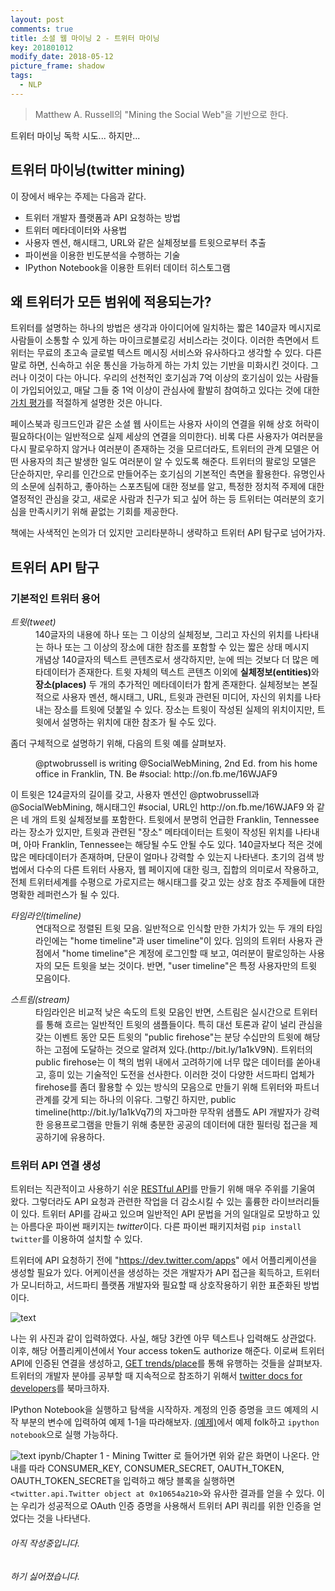 ```yaml
---
layout: post
comments: true
title: 소셜 웹 마이닝 2 - 트위터 마이닝
key: 201801012
modify_date: 2018-05-12
picture_frame: shadow
tags:
  - NLP
---
```


> Matthew A. Russell의 "Mining the Social Web"을 기반으로 한다.

트위터 마이닝 독학 시도... 하지만...

<!--more-->

## 트위터 마이닝(twitter mining)

이 장에서 배우는 주제는 다음과 같다.

* 트위터 개발자 플랫폼과 API 요청하는 방법
* 트위터 메타데이터와 사용법
* 사용자 멘션, 해시태그, URL와 같은 실체정보를 트윗으로부터 추출
* 파이썬을 이용한 빈도분석을 수행하는 기술
* IPython Notebook을 이용한 트위터 데이터 히스토그램

## 왜 트위터가 모든 범위에 적용되는가?

트위터를 설명하는 하나의 방법은 생각과 아이디어에 일치하는 짧은 140글자 메시지로 사람들이 소통할 수 있게 하는 마이크로블로깅 서비스라는 것이다.
이러한 측면에서 트위터는 무료의 초고속 글로벌 텍스트 메시징 서비스와 유사하다고 생각할 수 있다. 다른 말로 하면, 신속하고 쉬운 통신을 가능하게 하는 가치 있는 기반을 미화시킨 것이다.
그러나 이것이 다는 아니다. 우리의 선천적인 호기심과 7억 이상의 호기심이 있는 사람들이 가입되어있고,
매달 그들 중 1억 이상이 관심사에 활발히 참여하고 있다는 것에 대한 [가치 평가](http://bit.ly/1a1kNXR)를 적절하게 설명한 것은 아니다.

페이스북과 링크드인과 같은 소셜 웹 사이트는 사용자 사이의 연결을 위해 상호 허락이 필요하다(이는 일반적으로 실제 세상의 연결을 의미한다).
비록 다른 사용자가 여러분을 다시 팔로우하지 않거나 여러분이 존재하는 것을 모르더라도, 트위터의 관계 모델은 어떤 사용자의 최근 발생한 일도 여러분이 알 수 있도록 해준다.
트위터의 팔로잉 모델은 단순하지만, 우리를 인간으로 만들어주는 호기심의 기본적인 측면을 활용한다. 유명인사의 소문에 심취하고, 좋아하는 스포츠팀에 대한 정보를 알고, 특정한 정치적 주제에 대한 열정적인 관심을 갖고, 새로운 사람과 친구가 되고 싶어 하는 등 트위터는 여러분의 호기심을 만족시키기 위해 끝없는 기회를 제공한다.

책에는 사색적인 논의가 더 있지만 고리타분하니 생략하고 트위터 API 탐구로 넘어가자.

## 트위터 API 탐구

### 기본적인 트위터 용어
<dl>
  <dt><em>트윗(tweet)</em></dt>
  <dd>140글자의 내용에 하나 또는 그 이상의 실체정보, 그리고 자신의 위치를 나타내는 하나 또는 그 이상의 장소에 대한 참조를 포함할 수 있는 짧은 상태 메시지
  <br>개념상 140글자의 텍스트 콘텐츠로서 생각하지만, 눈에 띄는 것보다 더 많은 메타데이터가 존재한다. 트윗 자체의 텍스트 콘텐츠 이외에 <b>실체정보(entities)</b>와 <b>장소(places)</b> 두 개의 추가적인 메타데이터가 함게 존재한다.
  실체정보는 본질적으로 사용자 멘션, 해시태그, URL, 트윗과 관련된 미디어, 자신의 위치를 나타내는 장소를 트윗에 덧붙일 수 있다. 장소는 트윗이 작성된 실제의 위치이지만, 트윗에서 설명하는 위치에 대한 참조가 될 수도 있다.
  </dd>
</dl>

좀더 구체적으로 설명하기 위해, 다음의 트윗 예를 살펴보자.
<dl>
    <dd>@ptwobrussell is writing @SocialWebMining, 2nd Ed. from his home office in Franklin, TN. Be #social: http://on.fb.me/16WJAF9
    </dd>
</dl>
이 트윗은 124글자의 길이를 갖고, 사용자 멘션인 @ptwobrussell과 @SocialWebMining, 해시태그인 #social, URL인 http://on.fb.me/16WJAF9 와 같은 네 개의 트윗 실체정보를 포함한다.
트윗에서 분명히 언급한 Franklin, Tennessee라는 장소가 있지만, 트윗과 관련된 "장소" 메타데이터는 트윗이 작성된 위치를 나타내며, 아마 Franklin, Tennessee는 해당될 수도 안될 수도 있다.
140글자보다 적은 것에 많은 메타데이터가 존재하며, 단문이 얼마나 강력할 수 있는지 나타낸다. 초기의 검색 방법에서 다수의 다른 트위터 사용자, 웹 페이지에 대한 링크, 집합의 의미로서 작용하고, 전체 트위터세계를 수평으로 가로지르는 해시태그를 갖고 있는 상호 참조 주제들에 대한 명확한 레퍼런스가 될 수 있다.

<dl>
    <dt><em>타임라인(timeline)</em></dt>
    <dd>
    연대적으로 정렬된 트윗 모음. 일반적으로 인식할 만한 가치가 있는 두 개의 타임라인에는 "home timeline"과 user timeline"이 있다.
    임의의 트위터 사용자 관점에서 "home timeline"은 계정에 로그인할 때 보고, 여러분이 팔로잉하는 사용자의 모든 트윗을 보는 것이다. 반면, "user timeline"은 특정 사용자만의 트윗 모음이다.
    </dd>
</dl>

<dl>
<dt><em>스트림(stream)</em></dt>
<dd>타임라인은 비교적 낮은 속도의 트윗 모음인 반면, 스트림은 실시간으로 트위터를 통해 흐르는 일반적인 트윗의 샘플들이다.
특히 대선 토론과 같이 널리 관심을 갖는 이벤트 동안 모든 트윗의 "public firehose"는 분당 수십만의 트윗에 해당하는 고점에 도달하는 것으로 알려져 있다.(http://bit.ly/1a1kV9N).
트위터의 public firehose는 이 책의 범위 내에서 고려하기에 너무 많은 데이터를 쏟아내고, 흥미 있는 기술적인 도전을 선사한다.
이러한 것이 다양한 서드파티 업체가 firehose를 좀더 활용할 수 있는 방식의 모음으로 만들기 위해 트위터와 파트너 관계를 갖게 되는 하나의 이유다.
그렇긴 하지만, public timeline(http://bit.ly/1a1kVq7)의 자그마한 무작위 샘플도 API 개발자가 강력한 응용프로그램을 만들기 위해 충분한 공공의 데이터에 대한 필터링 접근을 제공하기에 유용하다.
</dd>
</dl>

### 트위터 API 연결 생성

트위터는 직관적이고 사용하기 쉬운 [RESTful API](http://bit.ly/1a1kVX5)를 만들기 위해 매우 주위를 기울여 왔다.
그렇더라도 API 요청과 관련한 작업을 더 감소시킬 수 있는 훌륭한 라이브러리들이 있다. 트위터 API를 감싸고 있으며 일반적인 API 문법을 거의 일대일로 모방하고 있는 아름다운 파이썬 패키지는 <em>twitter</em>이다.
다른 파이썬 패키지처럼 `pip install twitter`를 이용하여 설치할 수 있다.

트위터에 API 요청하기 전에 "https://dev.twitter.com/apps" 에서 어플리케이션을 생성할 필요가 있다.
어케이션을 생성하는 것은 개발자가 API 접근을 획득하고, 트위터가 모니터하고, 서드파티 플랫폼 개발자와 필요할 때 상호작용하기 위한 표준화된 방법이다.

![text](https://raw.githubusercontent.com/q0115643/my_blog/master/assets/images/social-web-mining/twitter-dev-app.png)

나는 위 사진과 같이 입력하였다. 사실, 해당 3칸엔 아무 텍스트나 입력해도 상관없다.
이후, 해당 어플리케이션에서 Your access token도 authorize 해준다.
이로써 트위터 API에 인증된 연결을 생성하고, [GET trends/place](https://developer.twitter.com/en/docs/trends/trends-for-location/api-reference/get-trends-place)를 통해 유행하는 것들을 살펴보자.
트위터의 개발자 분야를 공부할 때 지속적으로 참조하기 위해서 [twitter docs for developers](https://developer.twitter.com/en/docs)를 북마크하자.

IPython Notebook을 실행하고 탐색을 시작하자. 계정의 인증 증명을 코드 예제의 시작 부분의 변수에 입력하여 예제 1-1을 따라해보자.
[(예제)](http://bit.ly/MiningTheSocialWeb2E)에서 예제 folk하고 `ipython notebook`으로 실행 가능하다.

![text](https://raw.githubusercontent.com/q0115643/my_blog/master/assets/images/social-web-mining/twitter-mining-1-1.png)
ipynb/Chapter 1 - Mining Twitter 로 들어가면 위와 같은 화면이 나온다.
안내를 따라 CONSUMER_KEY, CONSUMER_SECRET, OAUTH_TOKEN, OAUTH_TOKEN_SECRET을 입력하고 해당 블록을 실행하면 `<twitter.api.Twitter object at 0x10654a210>`와 유사한 결과를 얻을 수 있다.
이는 우리가 성공적으로 OAuth 인증 증명을 사용해서 트위터 API 쿼리를 위한 인증을 얻었다는 것을 나타낸다.

###### 아직 작성중입니다.


###### 하기 싫어졌습니다.